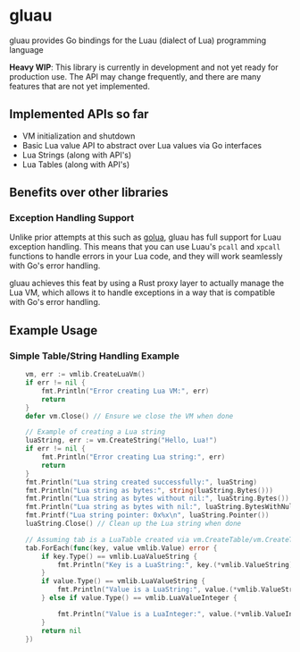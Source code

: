 # gluau

gluau provides Go bindings for the Luau (dialect of Lua) programming language

**Heavy WIP**: This library is currently in development and not yet ready for production use. The API may change frequently, and there are many features that are not yet implemented.

## Implemented APIs so far

- VM initialization and shutdown
- Basic Lua value API to abstract over Lua values via Go interfaces
- Lua Strings (along with API's)
- Lua Tables (along with API's)

## Benefits over other libraries

### Exception Handling Support

Unlike prior attempts at this such as [golua](https://github.com/aarzilli/golua), gluau has full support for Luau exception handling. This means that you can use Luau's `pcall` and `xpcall` functions to handle errors in your Lua code, and they will work seamlessly with Go's error handling.

gluau achieves this feat by using a Rust proxy layer to actually manage the Lua VM, which allows it to handle exceptions in a way that is compatible with Go's error handling.

## Example Usage

### Simple Table/String Handling Example

```go
    vm, err := vmlib.CreateLuaVm()
    if err != nil {
        fmt.Println("Error creating Lua VM:", err)
        return
    }
    defer vm.Close() // Ensure we close the VM when done

    // Example of creating a Lua string
    luaString, err := vm.CreateString("Hello, Lua!")
    if err != nil {
        fmt.Println("Error creating Lua string:", err)
        return
    }
    fmt.Println("Lua string created successfully:", luaString)
    fmt.Println("Lua string as bytes:", string(luaString.Bytes()))
    fmt.Println("Lua string as bytes without nil:", luaString.Bytes())
    fmt.Println("Lua string as bytes with nil:", luaString.BytesWithNul())
    fmt.Printf("Lua string pointer: 0x%x\n", luaString.Pointer())
    luaString.Close() // Clean up the Lua string when done

    // Assuming tab is a LuaTable created via vm.CreateTable/vm.CreateTableWithCapacity
    tab.ForEach(func(key, value vmlib.Value) error {
        if key.Type() == vmlib.LuaValueString {
            fmt.Println("Key is a LuaString:", key.(*vmlib.ValueString).Value().String())
        }
        if value.Type() == vmlib.LuaValueString {
            fmt.Println("Value is a LuaString:", value.(*vmlib.ValueString).Value().String())
        } else if value.Type() == vmlib.LuaValueInteger {

            fmt.Println("Value is a LuaInteger:", value.(*vmlib.ValueInteger).Value())
        }
        return nil
    })
```